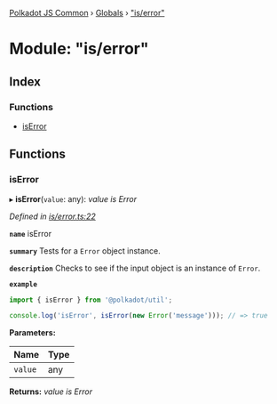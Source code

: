 [Polkadot JS Common](../README.md) › [Globals](../globals.md) › ["is/error"](_is_error_.md)

# Module: "is/error"

## Index

### Functions

* [isError](_is_error_.md#iserror)

## Functions

###  isError

▸ **isError**(`value`: any): *value is Error*

*Defined in [is/error.ts:22](https://github.com/polkadot-js/common/blob/c4acca6c/packages/util/src/is/error.ts#L22)*

**`name`** isError

**`summary`** Tests for a `Error` object instance.

**`description`** 
Checks to see if the input object is an instance of `Error`.

**`example`** 
<BR>

```javascript
import { isError } from '@polkadot/util';

console.log('isError', isError(new Error('message'))); // => true
```

**Parameters:**

Name | Type |
------ | ------ |
`value` | any |

**Returns:** *value is Error*
